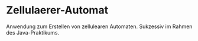 # Zellulaerer-Automat

Anwendung zum Erstellen von zellulearen Automaten.
Sukzessiv im Rahmen des Java-Praktikums.
